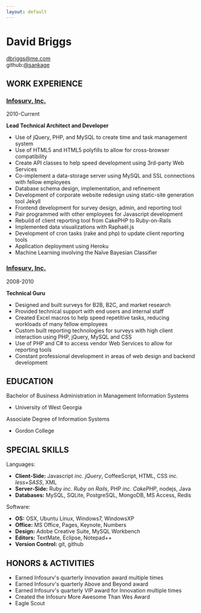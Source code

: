 ```yaml
---
layout: default
---
```


David Briggs
============
[dbriggs@me.com](mailto:dbriggs@me.com)  
github:[@sankage](https://github.com/sankage)

## WORK EXPERIENCE

### [Infosurv, Inc.](http://www.infosurv.com)
2010-Current

**Lead Technical Architect and Developer**

- Use of jQuery, PHP, and MySQL to create time and task management system
- Use of HTML5 and HTML5 polyfills to allow for cross-browser compatibility
- Create API classes to help speed development using 3rd-party Web Services
- Co-implement a data-storage server using MySQL and SSL connections with fellow employees
- Database schema design, implementation, and refinement
- Development of corporate website redesign using static-site generation tool Jekyll
- Frontend development for survey design, admin, and reporting tool
- Pair programmed with other employees for Javascript development
- Rebuild of client reporting tool from CakePHP to Ruby-on-Rails
- Implemented data visualizations with Raphaël.js
- Development of cron tasks (rake and php) to update client reporting tools
- Application deployment using Heroku
- Machine Learning involving the Naïve Bayesian Classifier

### [Infosurv, Inc.](http://www.infosurv.com)
2008-2010

**Technical Guru**

- Designed and built surveys for B2B, B2C, and market research
- Provided technical support with end users and internal staff
- Created Excel macros to help speed repetitive tasks, reducing workloads of many fellow employees
- Custom built reporting technologies for surveys with high client interaction using PHP, jQuery, MySQL and CSS
- Use of PHP and C# to access vendor Web Services to allow for reporting tools
- Constant professional development in areas of web design and backend development

## EDUCATION

Bachelor of Business Administration in Management Information Systems  
- University of West Georgia

Associate Degree of Information Systems  
- Gordon College

## SPECIAL SKILLS

Languages:

- **Client-Side:** Javascript _inc. jQuery_, CoffeeScript, HTML, CSS _inc. less+SASS_, XML
- **Server-Side:** Ruby _inc. Ruby on Rails_, PHP _inc. CakePHP_, nodejs, Java
- **Databases:** MySQL, SQLite, PostgreSQL, MongoDB, MS Access, Redis

Software:

- **OS:** OSX, Ubuntu Linux, Windows7, WindowsXP
- **Office:** MS Office, Pages, Keynote, Numbers
- **Design:** Adobe Creative Suite, MySQL Workbench
- **Editors:** TextMate, Eclipse, Notepad++
- **Version Control:** git, github

## HONORS & ACTIVITIES

- Earned Infosurv's quarterly Innovation award multiple times
- Earned Infosurv's quarterly Above and Beyond award
- Earned Infosurv's quarterly VIP award for Innovation multiple times
- Created the Infosurv More Awesome Than Wes Award
- Eagle Scout